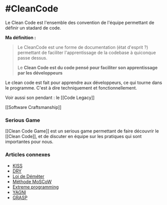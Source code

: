 # #CleanCode
Le Clean Code est l'ensemble des convention de l'équipe permettant de définir un stadard de code.

**Ma définition :**

>Le CleanCode est une forme de documentation (état d'esprit ?) permettant de faciliter l'apprentissage de la codebase à quiconque passe dessus.
> 
> Le **Clean Code est du code pensé pour faciliter son apprentissage par les développeurs**

Le clean code est fait pour apprendre aux développeurs, ce qui tourne dans le programme. C'est à dire techniquement et fonctionnellement. 


Voir aussi son pendant : le [[Code Legacy]]


[[Software Craftsmanship]]

### Serious Game
[[Clean Code Game]] est un serious game permettant de faire découvrir le [[Clean Code]], et de discuter en équipe sur les pratiques qui sont importantes pour nous.

### Articles connexes

-   [KISS](https://fr.wikipedia.org/wiki/Keep_it_Simple,_Stupid "Keep it Simple, Stupid")
-   [DRY](https://fr.wikipedia.org/wiki/Ne_vous_r%C3%A9p%C3%A9tez_pas "Ne vous répétez pas")
-   [Loi de Déméter](https://fr.wikipedia.org/wiki/Loi_de_D%C3%A9m%C3%A9ter "Loi de Déméter")
-   [Méthode MoSCoW](https://fr.wikipedia.org/wiki/M%C3%A9thode_MoSCoW "Méthode MoSCoW")
-   [Extreme programming](https://fr.wikipedia.org/wiki/Extreme_programming "Extreme programming")
-   [YAGNI](https://fr.wikipedia.org/wiki/YAGNI "YAGNI")
-   [GRASP](https://fr.wikipedia.org/wiki/GRASP_(programmation) "GRASP (programmation)")